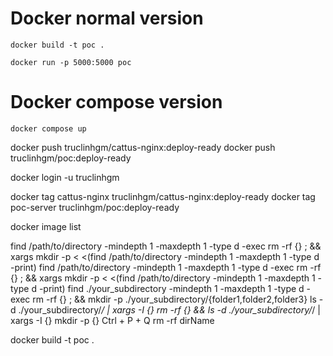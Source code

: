 # Docker normal version
```
docker build -t poc .

docker run -p 5000:5000 poc
```

# Docker compose version
```
docker compose up
```

docker push truclinhgm/cattus-nginx:deploy-ready
docker push truclinhgm/poc:deploy-ready

docker login -u truclinhgm

docker tag cattus-nginx truclinhgm/cattus-nginx:deploy-ready
docker tag poc-server truclinhgm/poc:deploy-ready

docker image list

find /path/to/directory -mindepth 1 -maxdepth 1 -type d -exec rm -rf {} \; && xargs mkdir -p < <(find /path/to/directory -mindepth 1 -maxdepth 1 -type d -print)
find /path/to/directory -mindepth 1 -maxdepth 1 -type d -exec rm -rf {} \; && xargs mkdir -p < <(find /path/to/directory -mindepth 1 -maxdepth 1 -type d -print)
find ./your_subdirectory -mindepth 1 -maxdepth 1 -type d -exec rm -rf {} \; && mkdir -p ./your_subdirectory/{folder1,folder2,folder3}
ls -d ./your_subdirectory/*/ | xargs -I {} rm -rf {} && ls -d ./your_subdirectory/*/ | xargs -I {} mkdir -p {}
Ctrl + P + Q
rm -rf dirName

docker build -t poc .

